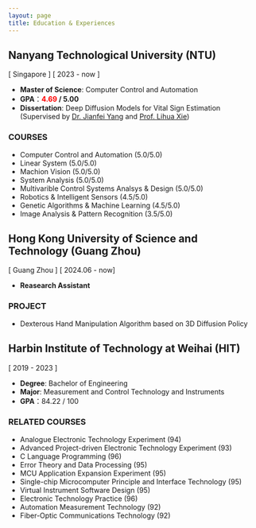 ```yaml
---
layout: page
title: Education & Experiences
---
```


## **Nanyang Technological University (NTU)**
[ Singapore ]
[ 2023 - now ]
- <b>Master of Science</b>: Computer Control and Automation
- <b>GPA</b>：**<font color='red'>4.69</font> / 5.00**
- <b>Dissertation</b>: Deep Diffusion Models for Vital Sign Estimation (Supervised by [Dr. Jianfei Yang](https://marsyang.site/) and [Prof. Lihua Xie](https://personal.ntu.edu.sg/elhxie/))

### **COURSES**
- Computer Control and Automation (5.0/5.0)
- Linear System (5.0/5.0)
- Machion Vision (5.0/5.0)
- System Analysis (5.0/5.0)
- Multivarible Control Systems Analsys & Design (5.0/5.0)
- Robotics & Intelligent Sensors (4.5/5.0)
- Genetic Algorithms & Machine Learning (4.5/5.0)
- Image Analysis & Pattern Recognition (3.5/5.0)

## **Hong Kong University of Science and Technology (Guang Zhou)**
[ Guang Zhou ]
[ 2024.06 - now]
- <b>Reasearch Assistant</b>

### **PROJECT**
- Dexterous Hand Manipulation Algorithm based on 3D Diffusion Policy

## **Harbin Institute of Technology at Weihai (HIT)**
[ 2019 - 2023 ]
- <b>Degree</b>: Bachelor of Engineering
- <b>Major</b>: Measurement and Control Technology and Instruments
- <b>GPA</b>：84.22 / 100
<!-- - <b>IELTS</b>: 6.5 (6.0) -->

### **RELATED COURSES**
- Analogue Electronic Technology Experiment (94)
- Advanced Project-driven Electronic Technology Experiment (93)
- C Language Programming (96)
- Error Theory and Data Processing (95)
- MCU Application Expansion Experiment (95)
- Single-chip Microcomputer Principle and Interface Technology (95)
- Virtual Instrument Software Design (95)
- Electronic Technology Practice (96)
- Automation Measurement Technology (92)
- Fiber-Optic Communications Technology (92)
